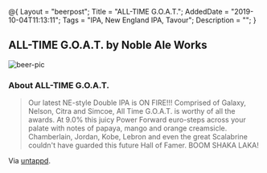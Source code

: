 @{
 Layout = "beerpost";
 Title = "ALL-TIME G.O.A.T.";
 AddedDate = "2019-10-04T11:13:11";
 Tags = "IPA, New England IPA, Tavour";
 Description = "";
 }
 

## ALL-TIME G.O.A.T. by Noble Ale Works

![beer-pic]

### About ALL-TIME G.O.A.T.

> Our latest NE-style Double IPA is ON FIRE!!! Comprised of Galaxy, Nelson, Citra and Simcoe, All Time G.O.A.T. is worthy of all the awards. At 9.0% this juicy Power Forward euro-steps across your palate with notes of papaya, mango and orange creamsicle. Chamberlain, Jordan, Kobe, Lebron and even the great Scalabrine couldn't have guarded this future Hall of Famer.
> BOOM SHAKA LAKA!

Via [untappd][untappd-url].

[untappd-url]: <https://untappd.com//b/noble-ale-works-all-time-g-o-a-t/2167459>
[beer-pic]: https://jasonpowley.com/assets/img/2019-10-04-all-time-goat.jpeg "ALL-TIME G.O.A.T. by Noble Ale Works"
